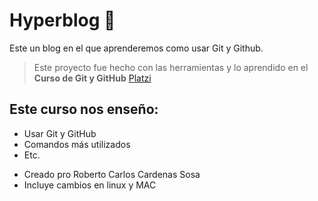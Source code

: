 # Hyperblog 🫣

Este un blog en el que aprenderemos como usar Git y Github.

> Este proyecto fue hecho con las herramientas y lo aprendido en el **Curso de Git y GitHub** [Platzi](https://platzi.com/clases/1557-git-github/19977-readmemd-es-una-excelente-practica/) 

## Este curso nos enseño:
- Usar Git y GitHub
- Comandos más utilizados
- Etc.
 
* Creado pro Roberto Carlos Cardenas Sosa
* Incluye cambios en linux y MAC